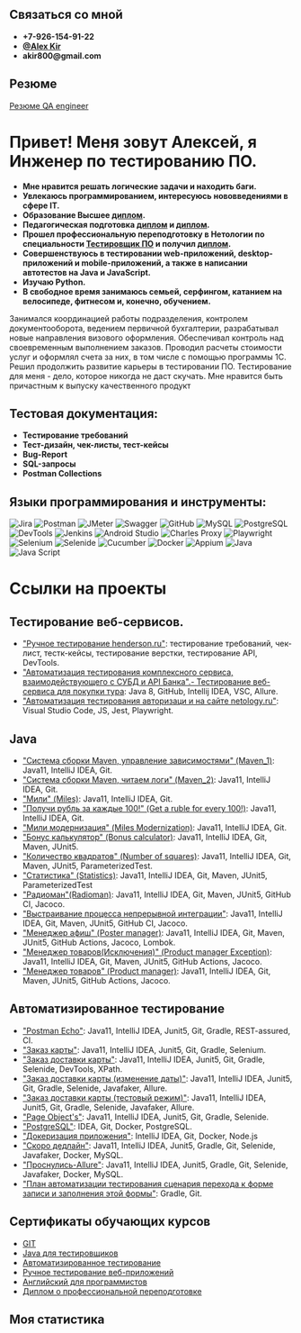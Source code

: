 ## Связаться со мной
 * __+7-926-154-91-22__
 * __[@Alex Kir](https://t.me/bltstmp)__
 * __akir800@gmail.com__
 
 ## Резюме
 [Резюме QA engineer](https://github.com/Akir800/Akir800/blob/master/CV/CV_QA_Engineer.pdf)

# Привет! Меня зовут Алексей, я Инженер по тестированию ПО.
* __Мне нравится решать логические задачи и находить баги.__
* __Увлекаюсь программированием, интересуюсь нововведениями в сфере IT.__
* __Образование Высшее [диплом](https://github.com/Akir800/Akir800/blob/master/Certificates/Diplome_1.pdf).__
* __Педагогическая подготовка [диплом](https://github.com/Akir800/Akir800/blob/master/Certificates/Diplome_2.pdf) и [диплом](https://github.com/Akir800/Akir800/blob/master/Certificates/Diplome_3.pdf).__
* __Прошeл профессиональную переподготовку в Нетологии по специальности [Тестировщик ПО](https://netology.ru/programs/qa) и получил [диплом](https://github.com/Akir800/Akir800/blob/master/Certificates/Diplome_QA.pdf).__
* __Совершенствуюсь в тестировании web-приложений, desktop-приложений и mobile-приложений, а также в написании автотестов на Java и JavaScript.__
* __Изучаю Python.__
* __В свободное время занимаюсь семьей, серфингом, катанием на велосипеде, фитнесом и, конечно, обучением.__

Занимался координацией работы подразделения, контролем документооборота, ведением первичной бухгалтерии, разрабатывал новые направления визового оформления.
Обеспечивал контроль над своевременным выполнением заказов.
Проводил расчеты стоимости услуг и оформлял счета за них, в том числе с помощью программы 1С.
Решил продолжить развитие карьеры в тестировании ПО. Тестирование для меня - дело, которое никогда не даст скучать. Мне нравится быть причастным к выпуску качественного продукт
## Тестовая документация:
* __Тестирование требований__
* __Тест-дизайн, чек-листы, тест-кейсы__
* __Bug-Report__
* __SQL-запросы__
* __Postman Collections__

## Языки программирования и инструменты:
![Jira](https://img.shields.io/badge/-Jira-090909?style=for-the-badge&logo=jira&logoColor=136be1)
![Postman](https://img.shields.io/badge/-Postman-090909?style=for-the-badge&logo=postman&logoColor=f76935)
![JMeter](https://img.shields.io/badge/-JMeter-090909?style=for-the-badge&logo=apache&logoColor=f76935)
![Swagger](https://img.shields.io/badge/-Swagger-090909?style=for-the-badge&logo=Swagger&logoColor=7ede2b)
![GitHub](https://img.shields.io/badge/-GitHub-090909?style=for-the-badge&logo=GitHub)
![MySQL](https://img.shields.io/badge/-MySQL-090909?style=for-the-badge&logo=MySQL&logoColor=00618a)
![PostgreSQL](https://img.shields.io/badge/-PostgreSQL-090909?style=for-the-badge&logo=PostgreSQL&logoColor=00618a)
![DevTools](https://img.shields.io/badge/-DevTools-090909?style=for-the-badge&logo=DevTools&logoColor=136be1)
![Jenkins](https://img.shields.io/badge/-Jenkins-090909?style=for-the-badge&logo=Jenkins&logoColor=136be1)
![Android Studio](https://img.shields.io/badge/-AndroidStudio-090909?style=for-the-badge&logo=AndroidStudio&logoColor=3ad07d)
![Charles Proxy](https://img.shields.io/badge/-CharlesProxy-090909?style=for-the-badge&logo=CharlesProxy&logoColor=3ad07d)
![Playwright](https://img.shields.io/badge/-Playwright-090909?style=for-the-badge&logo=Playwright)
![Selenium](https://img.shields.io/badge/-Selenium-090909?style=for-the-badge&logo=Selenium&logoColor=7ede2b)
![Selenide](https://img.shields.io/badge/-Selenide-090909?style=for-the-badge&logo=Selenide&logoColor=#883090)
![Cucumber](https://img.shields.io/badge/-Cucumber-090909?style=for-the-badge&logo=Cucumber&logoColor=3ad07d)
![Docker](https://img.shields.io/badge/-Docker-090909?style=for-the-badge&logo=Docker&logoColor=#003f8c)
![Appium](https://img.shields.io/badge/-Appium-090909?style=for-the-badge&logo=Appium)
![Java](https://img.shields.io/badge/-Java-090909?style=for-the-badge&logo=Java)
![Java Script](https://img.shields.io/badge/-JavaScript-090909?style=for-the-badge&logo=JavaScript)


# Ссылки на проекты 


## Тестирование веб-сервисов.
* ["Ручное тестирование henderson.ru"](https://docs.google.com/spreadsheets/d/1X0ZunWi4yEscNeWeFddUIpbS6b_oxFUG_5HoiUIDnXU/edit#gid=0): тестирование требований, чек-лист, тестк-кейсы, тестирование верстки, тестирование API, DevTools.
* ["Автоматизация тестирования комплексного сервиса, взаимодействующего с СУБД и API Банка".- Тестирование веб-сервиса для покупки тура](https://github.com/Akir800/QA_Diploma.git): Java 8, GitHub, Intellij IDEA, VSC, Allure.
* ["Автоматизация тестирования авторизаци и на сайте netology.ru"](https://github.com/KseniyaChepelevich/Test_Playwright): Visual Studio Code, JS, Jest, Playwright.


## Java
* ["Система сборки Maven, управление зависимостями" (Maven_1)](https://github.com/Akir800/Maven-1): Java11, IntelliJ IDEA, Git.
* ["Система сборки Maven, читаем логи" (Maven_2)](https://github.com/Akir800/Maven-2): Java11, IntelliJ IDEA, Git.
* ["Мили" (Miles)](https://github.com/Akir800/Primitives-1-Bonus-Miles): Java11, IntelliJ IDEA, Git.
* ["Получи рубль за каждые 100!" (Get a ruble for every 100!)](https://github.com/Akir800/Primitives-2-1-for-100): Java11, IntelliJ IDEA, Git.
* ["Мили модернизация" (Miles Modernization)](https://github.com/Akir800/Testability-1-Miles---modernization): Java11, IntelliJ IDEA, Git.
* ["Бонус калькулятор" (Bonus calculator)](https://github.com/KseniyaChepelevich/bonus-calc-test1): Java11, IntelliJ IDEA, Git, Maven, JUnit5.
* ["Количество квадратов" (Number of squares)](https://github.com/Akir800/Cycles-1): Java11, IntelliJ IDEA, Git, Maven, JUnit5, ParameterizedTest.
* ["Статистика" (Statistics)](https://github.com/Akir800/Cycles-2_Stats): Java11, IntelliJ IDEA, Git, Maven, JUnit5, ParameterizedTest
* ["Радиоман"(Radioman)](https://github.com/Akir800/OOP_RadioMan): Java11, IntelliJ IDEA, Git, Maven, JUnit5, GitHub CI, Jacoco.
* ["Выстраивание процесса непрерывной интеграции"](https://github.com/Akir800/CICD01): Java11, IntelliJ IDEA, Git, Maven, JUnit5, GitHub CI, Jacoco.
* ["Менеджер афиш" (Poster manager)](https://github.com/Akir800/Mockito_01): Java11, IntelliJ IDEA, Git, Maven, JUnit5, GitHub Actions, Jacoco, Lombok.
* ["Менеджер товаров(Исключения)" (Product manager Exception)](https://github.com/Akir800/ProductManagerException): Java11, IntelliJ IDEA, Git, Maven, JUnit5, GitHub Actions, Jacoco.
* ["Менеджер товаров" (Product manager)](https://github.com/Akir800/ProductManager): Java11, IntelliJ IDEA, Git, Maven, JUnit5, GitHub Actions, Jacoco.


  
## Автоматизированное тестирование
* ["Postman Echo"](https://github.com/Akir800/PostmanEcho): Java11, IntelliJ IDEA, Junit5, Git, Gradle, REST-assured, CI. 
* ["Заказ карты"](https://github.com/Akir800/testweb): Java11, IntelliJ IDEA, Junit5, Git, Gradle, Selenium.
* ["Заказ доставки карты"](https://github.com/Akir800/Selenide): Java11, IntelliJ IDEA, Junit5, Git, Gradle, Selenide, DevTools, XPath.
* ["Заказ доставки карты (изменение даты)"](https://github.com/Akir800/Patterns_change-of-date): Java11, IntelliJ IDEA, Junit5, Git, Gradle, Selenide, Javafaker, Allure.
* ["Заказ доставки карты (тестовый режим)"](https://github.com/Akir800/Patterns_test_mode): Java11, IntelliJ IDEA, Junit5, Git, Gradle, Selenide, Javafaker, Allure.
* ["Page Object's"](https://github.com/Akir800/bdd_page_object): Java11, IntelliJ IDEA, Junit5, Git, Gradle, Selenide.
* ["PostgreSQL"](https://github.com/Akir800/AQA_Docker): IDEA, Git, Docker, PostgreSQL.
* ["Докеризация приложения"](https://github.com/Akir800/AQA_Dockerfile): IntelliJ IDEA, Git, Docker, Node.js
* ["Скоро дедлайн"](https://github.com/Akir800/AQA_SQL): Java11, IntelliJ IDEA, Junit5, Gradle, Git, Selenide, Javafaker, Docker, MySQL. 
* ["Проснулись-Allure"](https://github.com/Akir800/AQA_Allure): Java11, IntelliJ IDEA, Junit5, Gradle, Git, Selenide, Javafaker, Docker, MySQL.
* ["План автоматизации тестирования сценария перехода к форме записи и заполнения этой формы"](https://github.com/Akir800/Final_lecture): Gradle, Git.


## Сертификаты обучающих курсов

* [GIT](https://github.com/Akir800/Akir800/blob/master/Certificates/certificate%20git.pdf)
* [Java для тестировщиков](https://github.com/Akir800/Akir800/blob/master/Certificates/certificate%20java.pdf)
* [Автоматизированное тестирование](https://github.com/Akir800/Akir800/blob/master/Certificates/certificate%20auto.pdf)
* [Ручное тестирование веб-приложений](https://github.com/Akir800/Akir800/blob/master/Certificates/certificate%20manual.pdf)
* [Английский для программистов](https://github.com/Akir800/Akir800/blob/master/Certificates/certificate%20eng.pdf)
* [Диплом о профессиональной переподготовке](https://github.com/Akir800/Akir800/blob/master/Certificates/Diplome_QA.pdf)


## Моя статистика
